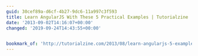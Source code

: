 ```yaml
---
guid: 30cef89a-d6cf-4b27-9dc6-11a997c3f593
title: Learn AngularJS With These 5 Practical Examples | Tutorialzine
date: '2013-09-02T14:16:07+00:00'
changed: '2019-09-24T14:43:55+00:00'


bookmark_of: 'http://tutorialzine.com/2013/08/learn-angularjs-5-examples/'
---
```




